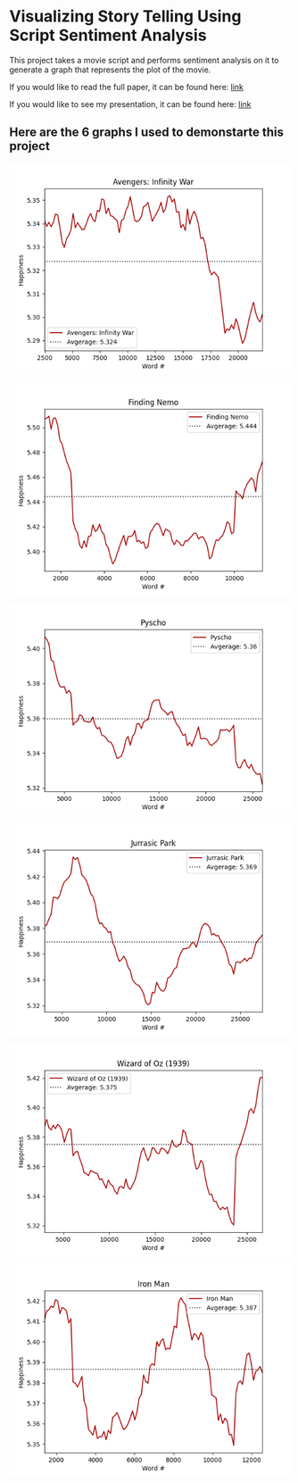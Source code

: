 # Visualizing Story Telling Using Script Sentiment Analysis

This project takes a movie script and performs sentiment analysis on it to generate a graph that represents the plot of the movie.

If you would like to read the full paper, it can be found here: [link](Paper.pdf)

If you would like to see my presentation, it can be found here: [link](Presentation.pdf)

## Here are the 6 graphs I used to demonstarte this project

![Avengers: Infinity War](graphs/Avengers3.png)

![Finding Nemo](graphs/FindingNemo.png)

![Psycho](graphs/Pyscho.png)

![Jurassic Park](graphs/JurassicPark.png)

![Wizard of Oz](graphs/WizardOfOz.png)

![Iron Man](graphs/IronMan.png)

